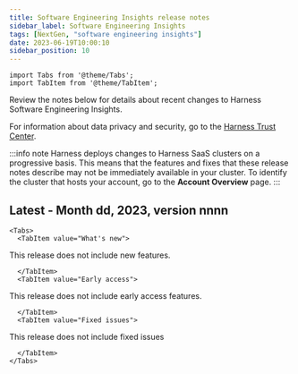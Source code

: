 ```yaml
---
title: Software Engineering Insights release notes
sidebar_label: Software Engineering Insights
tags: [NextGen, "software engineering insights"]
date: 2023-06-19T10:00:10
sidebar_position: 10
---
```


```mdx-code-block
import Tabs from '@theme/Tabs';
import TabItem from '@theme/TabItem';
```

Review the notes below for details about recent changes to Harness Software Engineering Insights.

For information about data privacy and security, go to the [Harness Trust Center](https://trust.harness.io/).

:::info note
Harness deploys changes to Harness SaaS clusters on a progressive basis. This means that the features and fixes that these release notes describe may not be immediately available in your cluster. To identify the cluster that hosts your account, go to the **Account Overview** page.
:::

## Latest - Month dd, 2023, version nnnn

```mdx-code-block
<Tabs>
  <TabItem value="What's new">
```

This release does not include new features.

```mdx-code-block
  </TabItem>
  <TabItem value="Early access">
```

This release does not include early access features.

```mdx-code-block
  </TabItem>
  <TabItem value="Fixed issues">
```

This release does not include fixed issues

```mdx-code-block
  </TabItem>
</Tabs>
```

<!--## Previous releases

<details>
<summary>2023 releases</summary>

#### Month, dd, 2023, version nnnn

##### What's new

This release does not include new features.

##### Early access

This release does not include early access features.

##### Fixed issues

This release does not include fixed issues.

</details>
-->